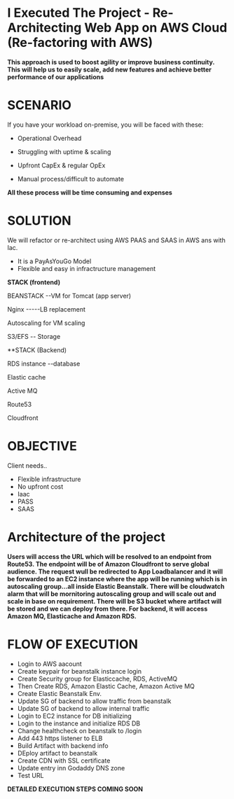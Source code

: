 # I Executed The Project - Re-Architecting Web App on AWS Cloud (Re-factoring with AWS)

**This approach is used to boost agility or improve business continuity.
This will help us to easily scale, add new features and achieve better performance of our applications**

# SCENARIO

If you have your workload on-premise, you will be faced with these:

- Operational Overhead

- Struggling with uptime & scaling

- Upfront CapEx & regular OpEx

- Manual process/difficult to automate


**All these process will be time consuming and expenses**


# SOLUTION

We will refactor or re-architect using AWS PAAS and SAAS in AWS ans with Iac.

- It is a PayAsYouGo Model
- Flexible and easy in infractructure management


**STACK (frontend)**

BEANSTACK --VM for Tomcat (app server)

Nginx -----LB replacement

Autoscaling for VM scaling 

S3/EFS -- Storage


**STACK (Backend)

RDS instance --database

Elastic cache

Active MQ

Route53

Cloudfront

# OBJECTIVE

Client needs..

- Flexible infrastructure
- No upfront cost
- Iaac
- PASS
- SAAS


# Architecture of the project

**Users will access the URL which will be resolved to an endpoint from Route53. The endpoint will be of Amazon Cloudfront to serve global audience.
The request wull be redirected to App Loadbalancer and it will be forwarded to an EC2 instance where the app will be running which is in autoscaling group...all inside Elastic Beanstalk. 
There will be cloudwatch alarm that will be mornitoring autoscaling group and will scale out and scale in base on requirement. There will be S3 bucket where artifact will be stored and we can deploy from there. For backend, it will access Amazon MQ, Elasticache and Amazon RDS.**


# FLOW OF EXECUTION

- Login to AWS aacount
- Create keypair for beanstalk instance login
- Create Security group for Elasticcache, RDS, ActiveMQ
- Then Create RDS, Amazon Elastic Cache, Amazon Active MQ
- Create Elastic Beanstalk Env.
- Update SG of backend to allow traffic from beanstalk
- Update SG of backend to allow internal traffic
- Login to EC2 instance for DB initializing
- Login to the instance and initialize RDS DB
- Change healthcheck on beanstalk to /login
- Add 443 https listener to ELB
- Build Artifact with backend info
- DEploy artifact to beanstalk
- Create CDN with SSL certificate
- Update entry inn Godaddy DNS zone
- Test URL


**DETAILED EXECUTION STEPS COMING SOON**
